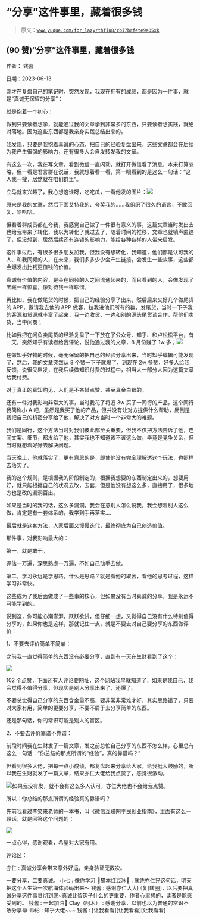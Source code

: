 # “分享”这件事里，藏着很多钱

> 原文：[`www.yuque.com/for_lazy/thfiu8/zbi7brfete9a05xk`](https://www.yuque.com/for_lazy/thfiu8/zbi7brfete9a05xk)



## (90 赞)“分享”这件事里，藏着很多钱 

作者： 钱酱 

日期：2023-06-13 

刚才在复盘自己的笔记时，突然发现，我现在拥有的成绩，都是因为一件事，就是“真诚无保留的分享”： 

就是抱着一个初心： 

做到只要读者想学，就能通过我的文章学到非常多的东西，只要读者想实践，就绝对落地。因为这些东西都是我亲身实践总结出来的。 

我发现，只要是我抱着真诚的心态，把自己的经验复盘出来，这些文章都会在后续为我产生很强的影响力，还有很多人会自发转发我的文章。 

有这么一次，我在写文章，看到微信一直闪动，就打开微信看了消息，本来打算忽略，但一看是君言群在说话，我就想着看一看，第一眼看到的是这么一句话：“这人我一搜，居然就在咱们群里”。 

立马就来兴趣了，我心想这谁呀，吃吃瓜，一看他发的图片：![](img/c6d26aa0a85ea2685221ddd300b94495.png)  

原来是我的文章，然后下面艾特我的、夸奖我的......我组织了很久的语言，不敢回复，哈哈哈。 

但看着群成员都在夸我，我感觉自己做了一件很有意义的事，这篇文章当时发出去也给我带来了转化，我以为转化了就过去了，随着时间的推移，文章也就销声匿迹了，但没想到，居然后续还有连锁的影响力，能给各种各样的人带来启发。 

这件事过后，有很多很多朋友加我，但我没有想转化，我知道，他们都是认可我的人、和我同频的人，在未来，我们多多少少会产生链接，会发生一些故事，这些都会爆发出比钱更值钱的价值。 

真诚有价值的内容，是会在同频的人之间流通起来的，而且看到的人，会像发现了宝藏一样惊喜，像对待钱一样珍惜。 

再比如，我在做尾货的时候，把自己的经验分享了出来，然后后来又好几个做尾货的 APP，邀请我去他的 APP 做客，拉我进他们所有的群，发尾货，当时一下子我的客源和货源就丰富了起来，我一边收货、一边和别的源头尾货谈合作，帮他们卖货，当中间商； 

比如我把在闲鱼卖尾货的经验复盘了一下放在了公众号、知乎、和卢松松平台，有一天，突然知乎有读者给我评论，说他通过我的文章，8 月份赚了 1w 多；![](img/7fff7fb8442b942741438e92204f552b.png) 

在做知乎好物的时候，毫无保留的把自己的经验分享出来，当时知乎编辑可能发现了，然后，我的文章突然从 8 个赞一下子就爆了，到现在 2w 多赞，好多人给我反馈，说很受启发，在我后续做知识付费的过程中，相当大一部分人因为这篇文章给我付费。 

对于真正的真知灼见，人们是不吝惜点赞、甚至真金白银的。 

还有一件对我影响非常大的事，当时我花了将近 3w 买了一同行的产品，这个同行我简称小 A 吧，虽然是我买了他的产品，但并没有让对方提供什么帮助，反倒是我把自己的机密分享给了他，解决了对方当时一个非常大的难题。 

我们是同行，这个方法当时对我们彼此都至关重要，但我不仅把方法告诉了他，连同文案、细节，都发给了他，其实我也不知道该不该这么做，毕竟是竞争关系，但当时就想着好好去解决问题。 

当天晚上，他就落实了，更有意思的是，即使他没有完全理解透这个玩法，也照样去落实了。 

我的这个规则，是根据我的阶段制定的，根据我想要的东西制定出来的，想要用好，就只能根据自己的状况去改，去套，但是他没有想这么多，直接用了，很多地方也是改的漏洞百出。 

如果是当时的我的话，这么多漏洞，我会在意别人怎么说我，我会想着别人这么做，肯定是有一套体系的，我学到手再落实.... 

最后就是这套方法，人家后面又慢慢迭代，最终彻底为自己创造价值。 

那件事，对我影响最大的： 

第一，就是敢干。 

评估一万遍，深思熟虑一万遍，不如自己动手去做。 

第二，学习永远是学思路，什么是思路？就是看他的取舍，看他的思考过程，这样学习非常快。 

这些成为了我后面做成了一些事的核心，但如果没有当时真诚的分享，我是永远不可能学到的。 

说到这，你可能心潮澎湃，跃跃欲试，但仔细一想，又觉得自己没有什么特别值得分享的，如果你也是这样，那就记住一点，就是不要去对自己要分享的东西做评价： 

1、不要去评价简单不简单： 

之前我一直觉得简单的东西没有必要分享，直到有一天在生财看到了这个： 

![](img/5c838a17daddfa6c869712d03d3500ae.png) 

102 个点赞，下面还有人评论要网址，这个网站我早就知道了，如果是我自己，我会觉得不值得分享，但现实是别人分享出来了，还爆了。 

不要总觉得自己分享的东西含金量不高，要非常非常难才好，其实思路错了，只要对大家有用，简单的更要分享，不要不屑于去分享简单的东西。 

还是那句话，你的常识可能是别人的盲区。 

2、不要去评价靠谱不靠谱： 

前段时间我在生财发了一篇文章，发之前总怕自己分享的东西不怎么样，心里总有这么一句话：“你总结的那点所谓的“经验”，真的靠谱吗？” 

但看到很多大佬，把每一点小成绩，都复盘起来分享给大家，给我挺大鼓励的，所以我在生财就发了一篇文章，结果亦仁大佬给我点赞了，感觉很激动。 

![](img/74bd609df54b3bf3116a50ee886ed50c.png)如果我没有发，就不会有这么多人认可，亦仁大佬也不会给我点赞。 

所以：你总结的那点所谓的经验真的靠谱吗？ 

先前我看过李笑来老师的一本书，叫《微信互联网平民创业指南》，里面有这么一段话，就是回答这个问题的： 

![](img/918adf4d85aba8f39bbc9597cd71c663.png) 

一点心得，感谢观看，希望对大家有用。 

评论区： 

亦仁 : 真诚分享会带来意外好运，亲身验证无数次。 

一要分享，二要真诚。 小七 : 像你学习 🌸猫本红豆冰🌟 : 就凭亦仁兄这句话，明天把这个人生第一次航海体验码出来～ 钱酱 : 感谢亦仁大大回复[转圈]，以后要把真诚分享这件事贯彻到底~真诚比留钩子什么的更重要，作者心里想的，读者是能感受到的。 钱酱 : 一起加油💪 Clay（阿木） : 感谢分享，以前也以为普通的常识不敢分享😂 帅彬 : 知乎大佬~~~ 钱酱 : [让我看看][让我看看][让我看看]